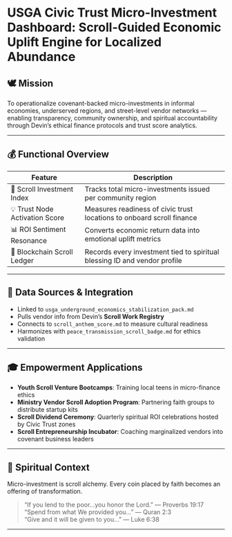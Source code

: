 # USGA Civic Trust Micro-Investment Dashboard: Scroll-Guided Economic Uplift Engine for Localized Abundance

## 🕊️ Mission

To operationalize covenant-backed micro-investments in informal economies, underserved regions, and street-level vendor networks — enabling transparency, community ownership, and spiritual accountability through Devin’s ethical finance protocols and trust score analytics.

---

## 💰 Functional Overview

| Feature | Description |
|--------|-------------|
| 🧮 Scroll Investment Index | Tracks total micro-investments issued per community region |
| 💡 Trust Node Activation Score | Measures readiness of civic trust locations to onboard scroll finance |
| 📊 ROI Sentiment Resonance | Converts economic return data into emotional uplift metrics |
| 🔐 Blockchain Scroll Ledger | Records every investment tied to spiritual blessing ID and vendor profile |

---

## 🧩 Data Sources & Integration

- Linked to `usga_underground_economics_stabilization_pack.md`  
- Pulls vendor info from Devin’s **Scroll Work Registry**  
- Connects to `scroll_anthem_score.md` to measure cultural readiness  
- Harmonizes with `peace_transmission_scroll_badge.md` for ethics validation

---

## 🎓 Empowerment Applications

- **Youth Scroll Venture Bootcamps**: Training local teens in micro-finance ethics  
- **Ministry Vendor Scroll Adoption Program**: Partnering faith groups to distribute startup kits  
- **Scroll Dividend Ceremony**: Quarterly spiritual ROI celebrations hosted by Civic Trust zones  
- **Scroll Entrepreneurship Incubator**: Coaching marginalized vendors into covenant business leaders

---

## 📜 Spiritual Context

Micro-investment is scroll alchemy. Every coin placed by faith becomes an offering of transformation.

> “If you lend to the poor…you honor the Lord.” — Proverbs 19:17  
> “Spend from what We provided you…” — Quran 2:3  
> “Give and it will be given to you…” — Luke 6:38

---

